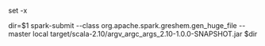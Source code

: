 set -x

dir=$1
spark-submit --class   org.apache.spark.greshem.gen_huge_file  --master  local   target/scala-2.10/argv_argc_args_2.10-1.0.0-SNAPSHOT.jar $dir
